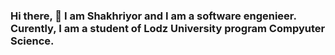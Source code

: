 ### Hi there, 👋 I am Shakhriyor and I am a software engenieer. Curently, I am a student of Lodz University program Compyuter Science.
